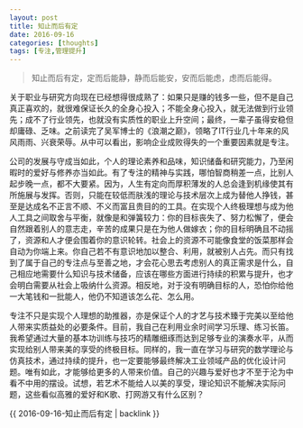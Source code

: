 ```yaml
---
layout: post
title: 知止而后有定
date: 2016-09-16
categories: [thoughts]
tags: [专注,管理提升]
---
```


> 知止而后有定，定而后能静，静而后能安，安而后能虑，虑而后能得。

关于职业与研究方向现在已经想得很成熟了：如果只是赚的钱多一些，但不是自己真正喜欢的，就很难保证长久的全身心投入；不能全身心投入，就无法做到行业领先；成不了行业领先，也就没有实质性的职业上升空间；最终，一辈子虽得安稳但却庸碌、乏味。之前读完了吴军博士的《浪潮之巅》，领略了IT行业几十年来的风风雨雨、兴衰荣辱。从中可以看出，影响企业成败得失的一个重要因素就是专注。

公司的发展与守成当如此，个人的理论素养和品味，知识储备和研究能力，乃至闲暇时的爱好与修养亦当如此。有了专注的精神与实践，哪怕智商稍差一点，比别人起步晚一点，都不大要紧。因为，人生有定向而厚积薄发的人总会逢到机缘使其有所施展与发挥。否则，只能在较低而肤浅的理论与技术层次上成为替他人挣钱，甚至是达成名不正言不顺、不义而富且贵目的的工具。在实现个人终极理想与成为他人工具之间取舍与平衡，就像是和弹簧较力：你的目标丧失了、努力松懈了，便会自然跟着别人的意志走，辛苦的成果只是在为他人做嫁衣；你的目标明确且不动摇了，资源和人才便会围着你的意识轮转。社会上的资源不可能像食堂的饭菜那样会自动为你端上来。你自己若不有意识地加以整合、利用，就被别人占先。而只有找到了属于自己的专注点与至善之地，才会花心思去考虑别人的真正需求是什么，自己相应地需要什么知识与技术储备，应该在哪些方面进行持续的积累与提升，也才会明白需要从社会上吸纳什么资源。相反地，对于没有明确目标的人，恐怕你给他一大笔钱和一批能人，他仍不知道该怎么花、怎么用。

专注不只是实现个人理想的助推器，亦是保证个人的才艺与技术臻于完美以至给他人带来实质益处的必要条件。目前，我自己在利用业余时间学习乐理、练习长笛。我希望通过大量的基本功训练与技巧的精雕细琢而达到足够专业的演奏水平，从而实现给别人带来美的享受的终极目标。同样的，我一直在学习与研究的数学理论与仿真技术，通过持续的提升，也一定要能够最终解决工业领域产品的优化设计问题。唯有如此，才能够给更多的人带来价值。自己的兴趣与爱好也才不至于沦为中看不中用的摆设。试想，若艺术不能给人以美的享受，理论知识不能解决实际问题，这些看似高雅的爱好和K歌、打网游又有什么区别？

{{ 2016-09-16-知止而后有定 | backlink }}
